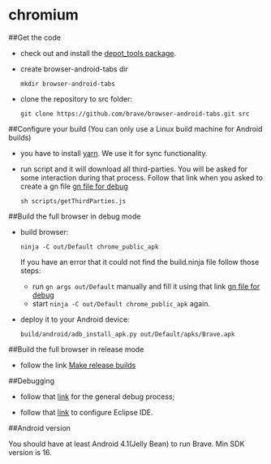 # chromium

##Get the code

- check out and install the [depot_tools package](https://commondatastorage.googleapis.com/chrome-infra-docs/flat/depot_tools/docs/html/depot_tools_tutorial.html#_setting_up).
- create browser-android-tabs dir

  `mkdir browser-android-tabs`

- clone the repository to src folder:

  `git clone https://github.com/brave/browser-android-tabs.git src`
  
##Configure your build (You can only use a Linux build machine for Android builds)

- you have to install [yarn](https://yarnpkg.com/lang/en/docs/install/#linux-tab). We use it for sync functionality.

- run script and it will download all third-parties. You will be asked for some interaction during that process. Follow that link when you asked to create a gn file [gn file for debug](https://github.com/brave/browser-android-tabs/wiki/Sample-gn-file-for-debug)

  `sh scripts/getThirdParties.js`
  
##Build the full browser in debug mode

- build browser:

  `ninja -C out/Default chrome_public_apk`
  
  If you have an error that it could not find the build.ninja file follow those steps:
    - run `gn args out/Default` manually and fill it using that link [gn file for debug](https://github.com/brave/browser-android-tabs/wiki/Sample-gn-file-for-debug)
    - start `ninja -C out/Default chrome_public_apk` again.
  
- deploy it to your Android device:

  `build/android/adb_install_apk.py out/Default/apks/Brave.apk`
  
##Build the full browser in release mode

- follow the link [Make release builds](https://github.com/brave/browser-android-tabs/wiki/Make-release-builds)

##Debugging

- follow that [link](https://www.chromium.org/developers/how-tos/debugging-on-android) for the general debug process;

- follow that [link](https://www.chromium.org/developers/android-eclipse-dev) to configure Eclipse IDE.

##Android version

You should have at least Android 4.1(Jelly Bean) to run Brave. Min SDK version is 16.
